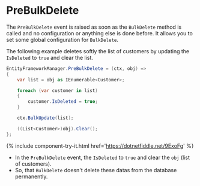 # PreBulkDelete

The `PreBulkDelete` event is raised as soon as the `BulkDelete` method is called and no configuration or anything else is done before. It allows you to set some global configuration for `BulkDelete`. 

The following example deletes softly the list of customers by updating the `IsDeleted` to `true` and clear the list.

```csharp
EntityFrameworkManager.PreBulkDelete = (ctx, obj) => 
{
    var list = obj as IEnumerable<Customer>;

    foreach (var customer in list)
    {
        customer.IsDeleted = true;
    }

    ctx.BulkUpdate(list);

    ((List<Customer>)obj).Clear();
};
```

{% include component-try-it.html href='https://dotnetfiddle.net/9ExoFg' %}

 - In the `PreBulkDelete` event, the `IsDeleted` to `true` and clear the `obj` (list of customers).
 - So, that `BulkDelete` doesn't delete these datas from the database permanently.

